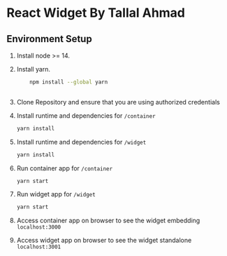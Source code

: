 React Widget By Tallal Ahmad
=================================

## Environment Setup

1. Install node >= 14.

2. Install yarn.
    
    ```bash
        npm install --global yarn
        
    ```

3. Clone Repository and ensure that you are using authorized credentials

4. Install runtime and dependencies for `/container`

    ```bash
    yarn install
    ```
5. Install runtime and dependencies for `/widget`

    ```bash
    yarn install
    ```
6. Run container app for `/container`

    ```bash
    yarn start
    ```
7. Run widget app for `/widget`

    ```bash
    yarn start
    ```   
8. Access container app on browser to see the widget embedding `localhost:3000`

9. Access widget app on browser to see the widget standalone `localhost:3001`   
   